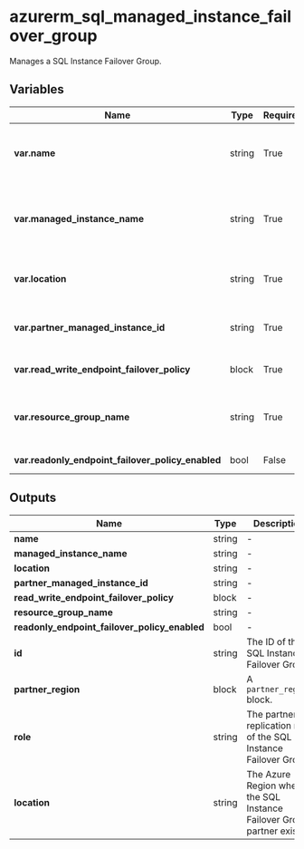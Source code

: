 # azurerm_sql_managed_instance_failover_group

Manages a SQL Instance Failover Group.

## Variables

| Name | Type | Required? |  Default  |  Description |
| ---- | ---- | --------- |  ----------- | ----------- |
| **var.name** | string | True | -  |  The name which should be used for this SQL Instance Failover Group. Changing this forces a new SQL Instance Failover Group to be created. | 
| **var.managed_instance_name** | string | True | -  |  The name of the SQL Managed Instance which will be replicated using a SQL Instance Failover Group. Changing this forces a new SQL Instance Failover Group to be created. | 
| **var.location** | string | True | -  |  The Azure Region where the SQL Instance Failover Group exists. Changing this forces a new resource to be created. | 
| **var.partner_managed_instance_id** | string | True | -  |  ID of the SQL Managed Instance which will be replicated to. Changing this forces a new resource to be created. | 
| **var.read_write_endpoint_failover_policy** | block | True | -  |  A `read_write_endpoint_failover_policy` block. | 
| **var.resource_group_name** | string | True | -  |  The name of the Resource Group where the SQL Instance Failover Group should exist. Changing this forces a new SQL Instance Failover Group to be created. | 
| **var.readonly_endpoint_failover_policy_enabled** | bool | False | `True`  |  Failover policy for the read-only endpoint. Defaults to `true`. | 



## Outputs

| Name | Type | Description |
| ---- | ---- | --------- | 
| **name** | string  | - | 
| **managed_instance_name** | string  | - | 
| **location** | string  | - | 
| **partner_managed_instance_id** | string  | - | 
| **read_write_endpoint_failover_policy** | block  | - | 
| **resource_group_name** | string  | - | 
| **readonly_endpoint_failover_policy_enabled** | bool  | - | 
| **id** | string  | The ID of the SQL Instance Failover Group. | 
| **partner_region** | block  | A `partner_region` block. | 
| **role** | string  | The partner replication role of the SQL Instance Failover Group. | 
| **location** | string  | The Azure Region where the SQL Instance Failover Group partner exists. | 